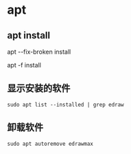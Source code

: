 # apt 
## apt install

apt --fix-broken install

apt -f install

## 显示安装的软件
```
sudo apt list --installed | grep edraw
```

## 卸载软件
```
sudo apt autoremove edrawmax
```